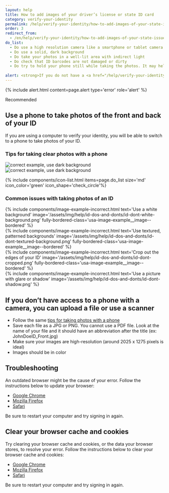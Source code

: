 ```yaml
---
layout: help
title: How to add images of your driver’s license or state ID card
category: verify-your-identity
permalink: /help/verify-your-identity/how-to-add-images-of-your-state-issued-id/
order: 3
redirect_from:
  - /en/help/verify-your-identity/how-to-add-images-of-your-state-issued-id/
do_list: 
  - Do use a high resolution camera like a smartphone or tablet camera. Your computer webcam may not take clear photos.
  - Do use a solid, dark background
  - Do take your photos in a well-lit area with indirect light
  - Do check that ID barcodes are not damaged or dirty
  - Do try to hold your phone still while taking the photos. It may help to prop your arms on the table to steady yourself.
  
alert: <strong>If you do not have a <a href="/help/verify-your-identity/accepted-state-issued-identification/">valid drivers' license or state ID card</a>, you cannot use Login.gov for identity verification.</strong> Please contact the partner agency’s help center to find out what you can do instead."
---
```

{% include alert.html content=page.alert type='error' role='alert' %}

<span class="usa-tag usa-tag--informative">Recommended</span>
## Use a phone to take photos of the front and back of your ID

If you are using a computer to verify your identity, you will be able to switch to a phone to take photos of your ID.

### Tips for taking clear photos with a phone


<div class="grid-row grid-gap">
  <div class="tablet:grid-col">
    <img alt="correct example, use dark background" src="{{ site.baseurl }}/assets/img/help/id-dos-and-donts/id-do-front.png" />
  </div>
  <div class="tablet:grid-col">
    <img alt="correct example, use dark background" src="{{ site.baseurl }}/assets/img/help/id-dos-and-donts/id-do-back.png" />
  </div>
</div>

{% include components/icon-list.html items=page.do_list size='md' icon_color='green' icon_shape='check_circle'%}

### Common issues with taking photos of an ID

<div class="grid-row grid-gap">
  <div class="tablet:grid-col">
    {%
      include components/image-example-incorrect.html
      text='Use a white background'
      image='/assets/img/help/id-dos-and-donts/id-dont-white-background.png'
      fully-bordered-class='usa-image-example__image--bordered'
    %}
  </div>
  <div class="tablet:grid-col">
    {%
      include components/image-example-incorrect.html
      text='Use textured, patterned backgrounds'
      image='/assets/img/help/id-dos-and-donts/id-dont-textured-background.png'
      fully-bordered-class='usa-image-example__image--bordered'
    %}
  </div>
</div>
<div class="grid-row grid-gap">
  <div class="tablet:grid-col">
    {%
      include components/image-example-incorrect.html
      text='Crop out the edges of your ID'
      image='/assets/img/help/id-dos-and-donts/id-dont-cropped.png'
      fully-bordered-class='usa-image-example__image--bordered'
    %}
  </div>
  <div class="tablet:grid-col">
    {%
      include components/image-example-incorrect.html
      text='Use a picture with glare or shadow'
      image='/assets/img/help/id-dos-and-donts/id-dont-shadow.png'
    %}
  </div>
</div>

## If you don’t have access to a phone with a camera, you can upload a file or use a scanner
* Follow the same [tips for taking photos with a phone](#use-a-phone-to-take-photos-of-the-front-and-back-of-your-id)
* Save each file as a JPG or PNG. You cannot use a PDF file. Look at the name of your file and it should have an abbreviation after the title (ex: JohnDoeID_Front.jpg)
* Make sure your images are high-resolution (around 2025 x 1275 pixels is ideal)
* Images should be in color

## Troubleshooting

An outdated browser might be the cause of your error. Follow the instructions below to update your browser:

* [Google Chrome](https://support.google.com/chrome/answer/95414?co=GENIE.Platform%3DDesktop&hl=en-US)
* [Mozilla Firefox](https://support.mozilla.org/en-US/kb/update-firefox-latest-version)
* [Safari](https://support.apple.com/en-us/HT204416)

Be sure to restart your computer and try signing in again.

## Clear your browser cache and cookies

Try clearing your browser cache and cookies, or the data your browser stores, to resolve your error. Follow the instructions below to clear your browser cache and cookies:

* [Google Chrome](https://support.google.com/accounts/answer/32050?co=GENIE.Platform%3DDesktop&hl=en)
* [Mozilla Firefox](https://support.mozilla.org/en-US/kb/how-clear-firefox-cache)
* [Safari](https://support.apple.com/en-us/HT201265)

Be sure to restart your computer and try signing in again.
